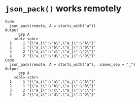 # `json_pack()` works remotely

    Code
      json_pack(remote, A = starts_with("a"))
    Output
          grp A                              
        <dbl> <chr>                          
      1     1 "{\"a_i\":\"a\",\"a_j\":\"A\"}"
      2     1 "{\"a_i\":\"b\",\"a_j\":\"B\"}"
      3     2 "{\"a_i\":\"c\",\"a_j\":\"C\"}"
      4     2 "{\"a_i\":\"d\",\"a_j\":\"D\"}"
    Code
      json_pack(remote, A = starts_with("a"), .names_sep = "_")
    Output
          grp A                              
        <dbl> <chr>                          
      1     1 "{\"a_i\":\"a\",\"a_j\":\"A\"}"
      2     1 "{\"a_i\":\"b\",\"a_j\":\"B\"}"
      3     2 "{\"a_i\":\"c\",\"a_j\":\"C\"}"
      4     2 "{\"a_i\":\"d\",\"a_j\":\"D\"}"

